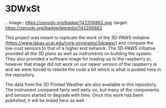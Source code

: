 # 3DWxSt

.. image:: https://zenodo.org/badge/142206862.svg
   :target: https://zenodo.org/badge/latestdoi/142206862

This project was meant to replicate the work of the 3D-PAWS initiative (https://www.iepas.ucar.edu/core-programs/3dpaws/) and compare the low-cost sensors to that of a higher end network.  The 3D-PAWS initiative provided all the 3D plans as well as instruments on building the system.  They also provided a software image for loading up to the raspberry pi, however that image did not work on our newer version of the raspberry pi and we were forced to rewrite the code a bit which is what is posted here in the repository.

The data from the 3D Printed Weather are also available in this repository.  The instrument compared fairly well early on, but many of the components and sensors started to degrade with time.  Once this work has been published, it will be linked here as well.
